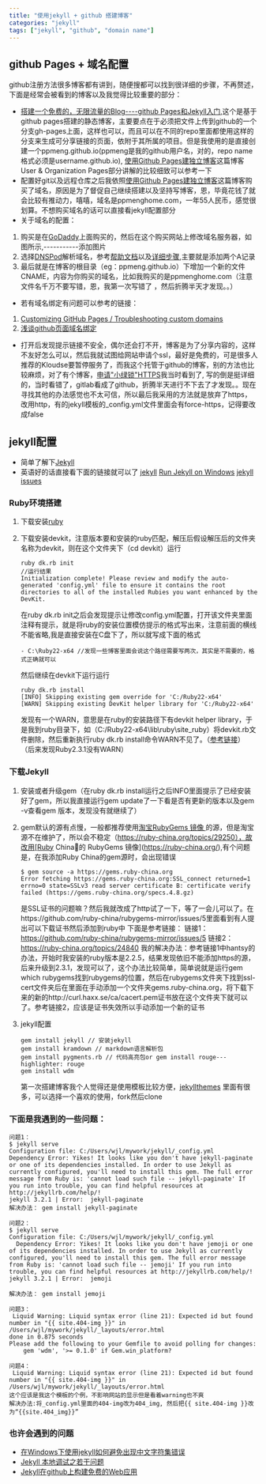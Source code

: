 ```yaml
---
title: "使用jekyll + github 搭建博客"
categories: "jekyll"
tags: ["jekyll", "github", "domain name"]
---
```

 
## github Pages + 域名配置

github注册方法很多博客都有讲到，随便搜都可以找到很详细的步骤，不再赘述，下面是经常会被看到的博客以及我觉得比较重要的部分：

- [搭建一个免费的，无限流量的Blog----github Pages和Jekyll入门](http://www.ruanyifeng.com/blog/2012/08/blogging_with_jekyll.html),这个是基于github pages搭建的静态博客，主要要点在于必须把文件上传到github的一个分支gh-pages上面，这样也可以，而且可以在不同的repo里面都使用这样的分支来生成可分享链接的页面，依附于其所属的项目。但是我使用的是直接创建一个ppmeng.github.io(ppmeng是我的github用户名，对的，repo name格式必须是username.github.io), [使用Github Pages建独立博客](http://beiyuu.com/github-pages)这篇博客User & Organization Pages部分讲解的比较细致可以参考一下
- 配置好git以及远程仓库之后我依照[使用Github Pages建独立博客](http://beiyuu.com/github-pages)这篇博客购买了域名，原因是为了督促自己继续搭建以及坚持写博客，恩，毕竟花钱了就会比较有推动力，嘻嘻，域名是ppmenghome.com，一年55人民币，感觉很划算。不想购买域名的话可以直接看jekyll配置部分
- 关于域名的配置：
1. 购买是在[GoDaddy](https://sso.godaddy.com/)上面购买的，然后在这个购买网站上修改域名服务器，如图所示,-----------添加图片
2. 选择[DNSPod](https://www.dnspod.cn)解析域名，参考[帮助文档](https://www.dnspod.cn/Support)以及[详细步骤](http://blog.csdn.net/u013009839/article/details/43742901),主要就是添加两个A记录
3. 最后就是在博客的根目录（eg：ppmeng.github.io）下增加一个新的文件CNAME，内容为你购买的域名，比如我购买的是ppmenghome.com（注意文件名千万不要写错，恩，我第一次写错了 ，然后折腾半天才发现。。）

- 若有域名绑定有问题可以参考的链接： 
1. [Customizing GitHub Pages / Troubleshooting custom domains](https://help.github.com/articles/troubleshooting-custom-domains/ )
2. [浅谈github页面域名绑定](http://www.cnblogs.com/imsoft/p/5043206.html)

- 打开后发现提示链接不安全，偶尔还会打不开，博客是为了分享内容的，这样不友好怎么可以，然后我就试图给网站申请个ssl，最好是免费的，可是很多人推荐的Kloudse要暂停服务了，而我这个托管于github的博客，别的方法也比较麻烦，对了有个博客，[申请"小绿锁"HTTPS](http://www.jianshu.com/p/9a6bc31d329d)我当时看到了, 写的倒是挺详细的，当时看错了，gitlab看成了github，折腾半天进行不下去了才发现。。现在寻找其他的办法感觉也不太可信，所以最后我采用的方法就是放弃了https，改用http，有的jekyll模板的_config.yml文件里面会有force-https，记得要改成false

## jekyll配置

- 简单了解下[Jekyll](http://jekyll.bootcss.com/docs/installation/)
- 英语好的话直接看下面的链接就可以了
[jekyll](http://jekyllrb.com/)
[Run Jekyll on Windows](http://jekyll-windows.juthilo.com/)
[jekyll issues](https://github.com/jekyll/jekyll/issues)

### Ruby环境搭建

 1. 下载安装[ruby](https://www.ruby-lang.org/en/downloads/)
 2. 下载安装devkit，注意版本要和安装的ruby匹配，解压后假设解压后的文件夹名称为devkit，则在这个文件夹下（cd devkit）运行
   
    ```
    ruby dk.rb init
    //运行结果
    Initialization complete! Please review and modify the auto-generated 'config.yml' file to ensure it contains the root directories to all of the installed Rubies you want enhanced by the DevKit.
    ```

    在ruby dk.rb init之后会发现提示让修改config.yml配置，打开该文件夹里面注释有提示，就是将ruby的安装位置模仿提示的格式写出来，注意前面的横线不能省略,我是直接安装在C盘下了，所以就写成下面的格式

    ```
    - C:\Ruby22-x64 //发现一些博客里面会说这个路径需要写两次，其实是不需要的，格式正确就可以
    ```

    然后继续在devkit下运行运行
    
    ```
    ruby dk.rb install
    [INFO] Skipping existing gem override for 'C:/Ruby22-x64'
    [WARN] Skipping existing DevKit helper library for 'C:/Ruby22-x64'
    ```

    发现有一个WARN，意思是在ruby的安装路径下有devkit helper library，于是我到ruby目录下，如（C:/Ruby22-x64\lib\ruby\site_ruby）将devkit.rb文件删除，然后重新执行ruby dk.rb install命令WARN不见了。（[参考链接](http://blog.csdn.net/chenleicpp/article/details/45147839)） （后来发现Ruby2.3.1没有WARN）

### 下载Jekyll

1. 安装或者升级gem（在ruby dk.rb install运行之后INFO里面提示了已经安装好了gem，所以我直接运行gem update了一下看是否有更新的版本以及gem -v查看gem 版本，发现没有就继续了）
2. gem默认的源有点慢，一般都推荐使用[淘宝RubyGems 镜像
](https://ruby.taobao.org/)的源，但是淘宝源不在维护了，所以会不稳定（https://ruby-china.org/topics/29250），故改用[Ruby China的 RubyGems 镜像](https://ruby-china.org/),有个问题是，在我添加Ruby China的gem源时，会出现错误   
   
   ```
   $ gem source -a https://gems.ruby-china.org
   Error fetching https://gems.ruby-china.org:SSL_connect returned=1 errno=0 state=SSLv3 read server certificate B: certificate verify failed (https://gems.ruby-china.org/specs.4.8.gz)
   ```

    是SSL证书的问题嘛？然后我就改成了http试了一下，等了一会儿可以了。在https://github.com/ruby-china/rubygems-mirror/issues/5里面看到有人提出可以下载证书然后添加到ruby中
    下面是参考链接：
    链接1：https://github.com/ruby-china/rubygems-mirror/issues/5
    链接2：https://ruby-china.org/topics/24840
    我的解决办法：参考链接1中hantsy的办法，开始时我安装的ruby版本是2.2.5，结果发现依旧不能添加https的源，后来升级到2.3.1，发现可以了，这个办法比较简单，简单说就是运行gem which rubygems找到rubygems的位置，然后在rubygems文件夹下找到ssl-cert文件夹后在里面在手动添加一个文件夹gems.ruby-china.org，将下载下来的新的http://curl.haxx.se/ca/cacert.pem证书放在这个文件夹下就可以了。参考链接2，应该是证书失效所以手动添加一个新的证书

3. jekyll配置
   
   ```
   gem install jekyll // 安装jekyll
   gem install kramdown // markdown语言解析包
   gem install pygments.rb // 代码高亮包or gem install rouge---highlighter: rouge
   gem install wdm
   ```
   
   第一次搭建博客我个人觉得还是使用模板比较方便，[jekyllthemes](http://jekyllthemes.org/) 里面有很多，可以选择一个喜欢的使用，fork然后clone

### 下面是我遇到的一些问题：

```
问题1：
$ jekyll serve
Configuration file: C:/Users/wjl/mywork/jekyll/_config.yml
Dependency Error: Yikes! It looks like you don't have jekyll-paginate or one of its dependencies installed. In order to use Jekyll as currently configured, you'll need to install this gem. The full error message from Ruby is: 'cannot load such file -- jekyll-paginate' If you run into trouble, you can find helpful resources at http://jekyllrb.com/help/!
jekyll 3.2.1 | Error:  jekyll-paginate
解决办法： gem install jekyll-paginate

问题2：
$ jekyll serve
Configuration file: C:/Users/wjl/mywork/jekyll/_config.yml
  Dependency Error: Yikes! It looks like you don't have jemoji or one of its dependencies installed. In order to use Jekyll as currently configured, you'll need to install this gem. The full error message from Ruby is: 'cannot load such file -- jemoji' If you run into trouble, you can find helpful resources at http://jekyllrb.com/help/!
jekyll 3.2.1 | Error:  jemoji

解决办法： gem install jemoji

问题3：
 Liquid Warning: Liquid syntax error (line 21): Expected id but found number in "{{ site.404-img }}" in /Users/wjl/mywork/jekyll/_layouts/error.html
done in 0.875 seconds 
Please add the following to your Gemfile to avoid polling for changes:
    gem 'wdm', '>= 0.1.0' if Gem.win_platform?

问题4：
 Liquid Warning: Liquid syntax error (line 21): Expected id but found number in "{{ site.404-img }}" in /Users/wjl/mywork/jekyll/_layouts/error.html
这个应该是我这个模板的个例，不影响网站的显示但是看着warning也不爽
解决办法:将_config.yml里面的404-img改为404_img, 然后把{{ site.404-img }}改为“{{site.404_img}}”
```

### 也许会遇到的问题

- [在Windows下使用jekyll如何避免出现中文字符集错误](http://yanping.me/cn/blog/2012/10/09/chinese-charset-problems-with-jekyll/)
- [Jekyll 本地调试之若干问题](http://chxt6896.github.io/blog/2012/02/13/blog-jekyll-native.html)
- [Jekyll在github上构建免费的Web应用](http://blog.fens.me/jekyll-bootstarp-github/)